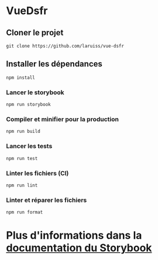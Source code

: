 # VueDsfr

## Cloner le projet

```shell
git clone https://github.com/laruiss/vue-dsfr
```

## Installer les dépendances

```
npm install
```

### Lancer le storybook

```
npm run storybook
```

### Compiler et minifier pour la production

```
npm run build
```

### Lancer les tests

```
npm run test
```

### Linter les fichiers (CI)

```
npm run lint
```

### Linter et réparer les fichiers

```
npm run format
```

# Plus d'informations dans la [documentation du Storybook](https://github.com/laruiss/vue-dsfr/tree/docs/add-docs/src/stories/docs)
